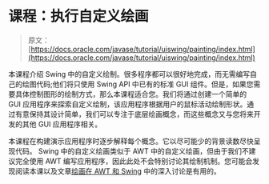 # 课程：执行自定义绘画

> 原文： [https://docs.oracle.com/javase/tutorial/uiswing/painting/index.html](https://docs.oracle.com/javase/tutorial/uiswing/painting/index.html)

本课程介绍 Swing 中的自定义绘制。很多程序都可以很好地完成，而无需编写自己的绘图代码;他们将只使用 Swing API 中已有的标准 GUI 组件。但是，如果您需要具体控制图形的绘制方式，那么本课程适合您。我们将通过创建一个简单的 GUI 应用程序来探索自定义绘制，该应用程序根据用户的鼠标活动绘制形状。通过有意保持其设计简单，我们可以专注于底层绘画概念，而这些概念又与您将来开发的其他 GUI 应用程序相关。

本课程在构建演示应用程序时逐步解释每个概念。它以尽可能少的背景读数尽快呈现代码。 Swing 中的自定义绘画类似于 AWT 中的自定义绘画，但由于我们不建议完全使用 AWT 编写应用程序，因此此处不会特别讨论其绘制机制。您可能会发现阅读本课以及文章[绘画在 AWT 和 Swing](http://www.oracle.com/technetwork/java/painting-140037.html) 中的深入讨论是有用的。